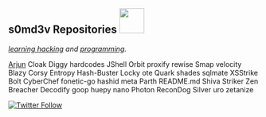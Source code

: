 <h2> s0md3v Repositories <img src="https://media.giphy.com/media/mGcNjsfWAjY5AEZNw6/giphy.gif" width="50"></h2>

*[learning hacking](https://github.com/s0md3v/be-a-hacker) and [programming](https://s0md3v.medium.com/learn-to-code-in-less-than-a-week-8f3da5e0ab29).*

[Arjun](#Readme.md)     Cloak      Diggy       hardcodes    JShell  Orbit   proxify    rewise  Smap     velocity
Blazy     Corsy      Entropy     Hash-Buster  Locky   ote     Quark      shades  sqlmate  XSStrike
Bolt      CyberChef  fonetic-go  hashid       meta    Parth   README.md  Shiva   Striker  Zen
Breacher  Decodify   goop        huepy        nano    Photon  ReconDog   Silver  uro      zetanize

[![Twitter Follow](https://img.shields.io/twitter/follow/s0md3v?style=social)](https://twitter.com/s0md3v)
